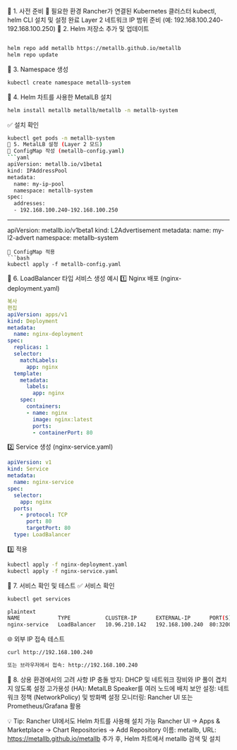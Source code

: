 📌 1. 사전 준비
🧾 필요한 환경
Rancher가 연결된 Kubernetes 클러스터
kubectl, helm CLI 설치 및 설정 완료
Layer 2 네트워크 IP 범위 준비 (예: 192.168.100.240-192.168.100.250)
📌 2. Helm 저장소 추가 및 업데이트

```bash

helm repo add metallb https://metallb.github.io/metallb
helm repo update
```

📌 3. Namespace 생성

```bash
kubectl create namespace metallb-system
```

📌 4. Helm 차트를 사용한 MetalLB 설치

```bash
helm install metallb metallb/metallb -n metallb-system
```

✅ 설치 확인

````bash
kubectl get pods -n metallb-system
📌 5. MetalLB 설정 (Layer 2 모드)
🔖 ConfigMap 작성 (metallb-config.yaml)
```yaml
apiVersion: metallb.io/v1beta1
kind: IPAddressPool
metadata:
  name: my-ip-pool
  namespace: metallb-system
spec:
  addresses:
  - 192.168.100.240-192.168.100.250
````

---

apiVersion: metallb.io/v1beta1
kind: L2Advertisement
metadata:
name: my-l2-advert
namespace: metallb-system

````
🚀 ConfigMap 적용
```bash
kubectl apply -f metallb-config.yaml
````

📌 6. LoadBalancer 타입 서비스 생성 예시
1️⃣ Nginx 배포 (nginx-deployment.yaml)

```yaml
복사
편집
apiVersion: apps/v1
kind: Deployment
metadata:
  name: nginx-deployment
spec:
  replicas: 1
  selector:
    matchLabels:
      app: nginx
  template:
    metadata:
      labels:
        app: nginx
    spec:
      containers:
      - name: nginx
        image: nginx:latest
        ports:
        - containerPort: 80
```

2️⃣ Service 생성 (nginx-service.yaml)

```yaml
apiVersion: v1
kind: Service
metadata:
  name: nginx-service
spec:
  selector:
    app: nginx
  ports:
    - protocol: TCP
      port: 80
      targetPort: 80
  type: LoadBalancer
```

3️⃣ 적용

```bash
kubectl apply -f nginx-deployment.yaml
kubectl apply -f nginx-service.yaml
```

📌 7. 서비스 확인 및 테스트
✅ 서비스 확인

```bash
kubectl get services

plaintext
NAME            TYPE           CLUSTER-IP      EXTERNAL-IP      PORT(S)        AGE
nginx-service   LoadBalancer   10.96.210.142   192.168.100.240  80:32007/TCP   2m
```

🌐 외부 IP 접속 테스트

```bash
curl http://192.168.100.240

또는 브라우저에서 접속: http://192.168.100.240
```

📌 8. 상용 환경에서의 고려 사항
IP 충돌 방지: DHCP 및 네트워크 장비와 IP 풀이 겹치지 않도록 설정
고가용성 (HA): MetalLB Speaker를 여러 노드에 배치
보안 설정: 네트워크 정책 (NetworkPolicy) 및 방화벽 설정
모니터링: Rancher UI 또는 Prometheus/Grafana 활용

💡 Tip:
Rancher UI에서도 Helm 차트를 사용해 설치 가능
Rancher UI → Apps & Marketplace → Chart Repositories → Add Repository
이름: metallb, URL: https://metallb.github.io/metallb
추가 후, Helm 차트에서 metallb 검색 및 설치
